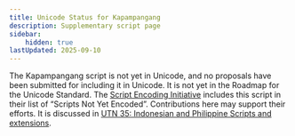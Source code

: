 ```yaml
---
title: Unicode Status for Kapampangang
description: Supplementary script page
sidebar:
    hidden: true
lastUpdated: 2025-09-10
---
```


The Kapampangang script is not yet in Unicode, and no proposals have been submitted for including it in Unicode. It is not yet in the Roadmap for the Unicode Standard. The [Script Encoding Initiative](https://sei.berkeley.edu/) includes this script in their list of “Scripts Not Yet Encoded”. Contributions here may support their efforts. It is discussed in [UTN 35: Indonesian and Philippine Scripts and extensions](https://www.unicode.org/notes/tn35/).

[comment]: # (end of intro)

[comment]: # (start of blocks)



[comment]: # (end of blocks)

[comment]: # (start of chars)



[comment]: # (end of chars)

[comment]: # (start of rest)


